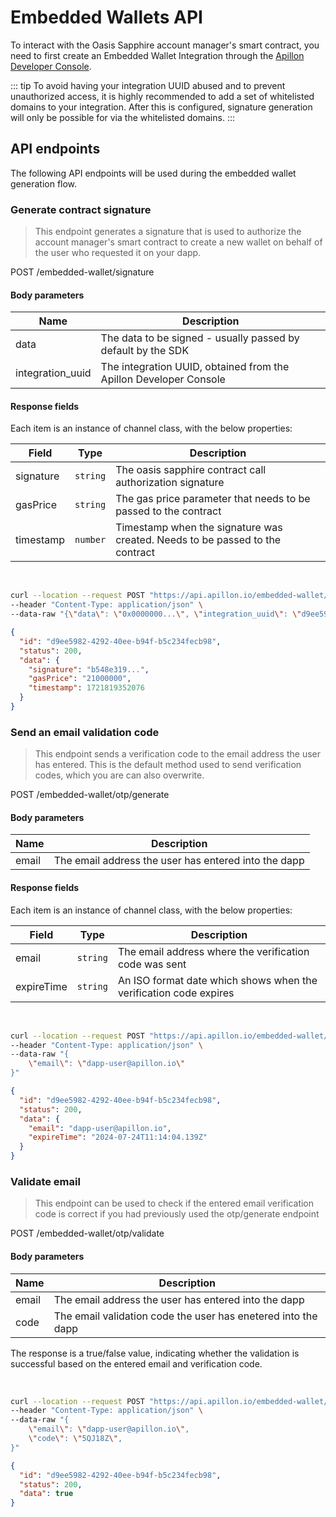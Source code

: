 # Embedded Wallets API

To interact with the Oasis Sapphire account manager's smart contract, you need to first create an Embedded Wallet Integration through the [Apillon Developer Console](https://app.apillon.io/dashboard/service/embedded-wallet).

::: tip
To avoid having your integration UUID abused and to prevent unauthorized access, it is highly recommended to add a set of whitelisted domains to your integration. After this is configured, signature generation will only be possible for via the whitelisted domains.
:::

## API endpoints

The following API endpoints will be used during the embedded wallet generation flow.

<!-- ### Get a session token

> Obtain a session token from the Apillon API. The session token is used to obtain a contract signature and to verify the user's email by calling the API from the front end.
> This endpoint requires the EXECUTE permission for the wallet service.

<CodeDiv>GET /embedded-wallet/session-token</CodeDiv>

<div class="split_content">
	<div class="split_side">

#### Response fields

| Field | Type     | Description           |
| ----- | -------- | --------------------- |
| token | `string` | The JWT session token |

  </div>
  <div class="split_side">
    <br>
      <CodeGroup>
      <CodeGroupItem title="cURL basic" active>

```sh
curl --location --request GET "https://api.apillon.io/embedded-wallet/session-token" \
--header "Authorization: Basic :credentials"
```

  </CodeGroupItem>
  </CodeGroup>
  <CodeGroup>
  <CodeGroupItem title="Response">

```json
{
  "id": "d9ee5982-4292-40ee-b94f-b5c234fecb98",
  "status": 200,
  "data": {
    "token": "eyJhbGciOiJIUzI1NiIs..."
  }
}
```

  </CodeGroupItem>
  </CodeGroup>
	</div>
</div>

::: tip
If your workflow takes longer than a few minutes to complete, it is recommended to refresh the session token by calling this endpoint before calling the other endpoints, since the token is short-lived for security reasons
:::
 -->
### Generate contract signature

> This endpoint generates a signature that is used to authorize the account manager's smart contract to create a new wallet on behalf of the user who requested it on your dapp.

<CodeDiv>POST /embedded-wallet/signature</CodeDiv>

<div class="split_content">
	<div class="split_side">

#### Body parameters

| Name              | Description                                                                   |
| ----------------- | ----------------------------------------------------------------------------- |
| data              | The data to be signed - usually passed by default by the SDK                  |
| integration_uuid  | The integration UUID, obtained from the Apillon Developer Console             |

#### Response fields

Each item is an instance of channel class, with the below properties:

| Field     | Type     | Description                                                                  |
| --------- | -------- | ---------------------------------------------------------------------------- |
| signature | `string` | The oasis sapphire contract call authorization signature                     |
| gasPrice  | `string` | The gas price parameter that needs to be passed to the contract              |
| timestamp | `number` | Timestamp when the signature was created. Needs to be passed to the contract |

  </div>
  <div class="split_side">
    <br>
      <CodeGroup>
      <CodeGroupItem title="cURL basic" active>

```sh
curl --location --request POST "https://api.apillon.io/embedded-wallet/signature" \
--header "Content-Type: application/json" \
--data-raw "{\"data\": \"0x0000000...\", \"integration_uuid\": \"d9ee5982-4292-40ee-b94f-b5c234fecb98\"}"
```

  </CodeGroupItem>
  </CodeGroup>
  <CodeGroup>
  <CodeGroupItem title="Response">

```json
{
  "id": "d9ee5982-4292-40ee-b94f-b5c234fecb98",
  "status": 200,
  "data": {
    "signature": "b548e319...",
    "gasPrice": "21000000",
    "timestamp": 1721819352076
  }
}
```

  </CodeGroupItem>
  </CodeGroup>
	</div>
</div>

### Send an email validation code

> This endpoint sends a verification code to the email address the user has entered. This is the default method used to send verification codes, which you are can also overwrite.

<CodeDiv>POST /embedded-wallet/otp/generate</CodeDiv>

<div class="split_content">
	<div class="split_side">

#### Body parameters

| Name  | Description                                             |
| ----- | ------------------------------------------------------- |
| email | The email address the user has entered into the dapp    |

#### Response fields

Each item is an instance of channel class, with the below properties:

| Field      | Type     | Description                                                       |
| ---------- | -------- | ----------------------------------------------------------------- |
| email      | `string` | The email address where the verification code was sent            |
| expireTime | `string` | An ISO format date which shows when the verification code expires |

  </div>
  <div class="split_side">
    <br>
      <CodeGroup>
      <CodeGroupItem title="cURL basic" active>

```sh
curl --location --request POST "https://api.apillon.io/embedded-wallet/otp/generate" \
--header "Content-Type: application/json" \
--data-raw "{
    \"email\": \"dapp-user@apillon.io\"
}"
```

  </CodeGroupItem>
  </CodeGroup>
  <CodeGroup>
  <CodeGroupItem title="Response">

```json
{
  "id": "d9ee5982-4292-40ee-b94f-b5c234fecb98",
  "status": 200,
  "data": {
    "email": "dapp-user@apillon.io",
    "expireTime": "2024-07-24T11:14:04.139Z"
  }
}
```

  </CodeGroupItem>
  </CodeGroup>
	</div>
</div>

### Validate email

> This endpoint can be used to check if the entered email verification code is correct if you had previously used the otp/generate endpoint

<CodeDiv>POST /embedded-wallet/otp/validate</CodeDiv>

<div class="split_content">
	<div class="split_side">

#### Body parameters

| Name  | Description                                                   |
| ----- | ------------------------------------------------------------- |
| email | The email address the user has entered into the dapp          |
| code  | The email validation code the user has enetered into the dapp |

The response is a true/false value, indicating whether the validation is successful based on the entered email and verification code.

  </div>
  <div class="split_side">
    <br>
      <CodeGroup>
      <CodeGroupItem title="cURL basic" active>

```sh
curl --location --request POST "https://api.apillon.io/embedded-wallet/otp/validate" \
--header "Content-Type: application/json" \
--data-raw "{
    \"email\": \"dapp-user@apillon.io\",
    \"code\": \"5QJ18Z\",
}"
```

  </CodeGroupItem>
  </CodeGroup>
  <CodeGroup>
  <CodeGroupItem title="Response">

```json
{
  "id": "d9ee5982-4292-40ee-b94f-b5c234fecb98",
  "status": 200,
  "data": true
}
```

  </CodeGroupItem>
  </CodeGroup>
	</div>
</div>
